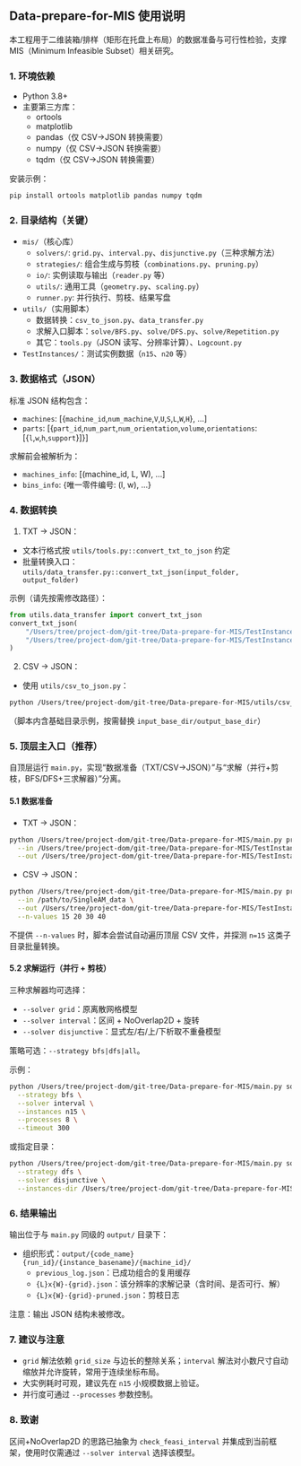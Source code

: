 ## Data-prepare-for-MIS 使用说明

本工程用于二维装箱/排样（矩形在托盘上布局）的数据准备与可行性检验，支撑 MIS（Minimum Infeasible Subset）相关研究。

### 1. 环境依赖
- Python 3.8+
- 主要第三方库：
  - ortools
  - matplotlib
  - pandas（仅 CSV→JSON 转换需要）
  - numpy（仅 CSV→JSON 转换需要）
  - tqdm（仅 CSV→JSON 转换需要）

安装示例：
```bash
pip install ortools matplotlib pandas numpy tqdm
```

### 2. 目录结构（关键）
- `mis/`（核心库）
  - `solvers/`: `grid.py`、`interval.py`、`disjunctive.py`（三种求解方法）
  - `strategies/`: 组合生成与剪枝（`combinations.py`、`pruning.py`）
  - `io/`: 实例读取与输出（`reader.py` 等）
  - `utils/`: 通用工具（`geometry.py`、`scaling.py`）
  - `runner.py`: 并行执行、剪枝、结果写盘
- `utils/`（实用脚本）
  - 数据转换：`csv_to_json.py`、`data_transfer.py`
  - 求解入口脚本：`solve/BFS.py`、`solve/DFS.py`、`solve/Repetition.py`
  - 其它：`tools.py`（JSON 读写、分辨率计算）、`Logcount.py`
- `TestInstances/`：测试实例数据（`n15`、`n20` 等）

### 3. 数据格式（JSON）
标准 JSON 结构包含：
- `machines`: [{`machine_id`,`num_machine`,`V`,`U`,`S`,`L`,`W`,`H`}, ...]
- `parts`: [{`part_id`,`num_part`,`num_orientation`,`volume`,`orientations`:[{`l`,`w`,`h`,`support`}]}]

求解前会被解析为：
- `machines_info`: [(machine_id, L, W), ...]
- `bins_info`: {唯一零件编号: (l, w), ...}

### 4. 数据转换
1) TXT → JSON：
- 文本行格式按 `utils/tools.py::convert_txt_to_json` 约定
- 批量转换入口：`utils/data_transfer.py::convert_txt_json(input_folder, output_folder)`

示例（请先按需修改路径）：
```python
from utils.data_transfer import convert_txt_json
convert_txt_json(
    "/Users/tree/project-dom/git-tree/Data-prepare-for-MIS/TestInstances/txt",
    "/Users/tree/project-dom/git-tree/Data-prepare-for-MIS/TestInstances/json"
)
```

2) CSV → JSON：
- 使用 `utils/csv_to_json.py`：
```bash
python /Users/tree/project-dom/git-tree/Data-prepare-for-MIS/utils/csv_to_json.py
```
（脚本内含基础目录示例，按需替换 `input_base_dir/output_base_dir`）

### 5. 顶层主入口（推荐）
自顶层运行 `main.py`，实现“数据准备（TXT/CSV→JSON）”与“求解（并行+剪枝，BFS/DFS+三求解器）”分离。

#### 5.1 数据准备
- TXT → JSON：
```bash
python /Users/tree/project-dom/git-tree/Data-prepare-for-MIS/main.py prepare --from txt \
  --in /Users/tree/project-dom/git-tree/Data-prepare-for-MIS/TestInstances/txt \
  --out /Users/tree/project-dom/git-tree/Data-prepare-for-MIS/TestInstances/json
```

- CSV → JSON：
```bash
python /Users/tree/project-dom/git-tree/Data-prepare-for-MIS/main.py prepare --from csv \
  --in /path/to/SingleAM_data \
  --out /Users/tree/project-dom/git-tree/Data-prepare-for-MIS/TestInstances/json/SingleAM_data \
  --n-values 15 20 30 40
```

不提供 `--n-values` 时，脚本会尝试自动遍历顶层 CSV 文件，并探测 `n=15` 这类子目录批量转换。

#### 5.2 求解运行（并行 + 剪枝）
三种求解器均可选择：
- `--solver grid`：原离散网格模型
- `--solver interval`：区间 + NoOverlap2D + 旋转
- `--solver disjunctive`：显式左/右/上/下析取不重叠模型

策略可选：`--strategy bfs|dfs|all`。

示例：
```bash
python /Users/tree/project-dom/git-tree/Data-prepare-for-MIS/main.py solve \
  --strategy bfs \
  --solver interval \
  --instances n15 \
  --processes 8 \
  --timeout 300
```

或指定目录：
```bash
python /Users/tree/project-dom/git-tree/Data-prepare-for-MIS/main.py solve \
  --strategy dfs \
  --solver disjunctive \
  --instances-dir /Users/tree/project-dom/git-tree/Data-prepare-for-MIS/TestInstances/n15
```

### 6. 结果输出
输出位于与 `main.py` 同级的 `output/` 目录下：
- 组织形式：`output/{code_name}{run_id}/{instance_basename}/{machine_id}/`
  - `previous_log.json`：已成功组合的复用缓存
  - `{L}x{W}-{grid}.json`：该分辨率的求解记录（含时间、是否可行、解）
  - `{L}x{W}-{grid}-pruned.json`：剪枝日志

注意：输出 JSON 结构未被修改。

### 7. 建议与注意
- `grid` 解法依赖 `grid_size` 与边长的整除关系；`interval` 解法对小数尺寸自动缩放并允许旋转，常用于连续坐标布局。
- 大实例耗时可观，建议先在 `n15` 小规模数据上验证。
- 并行度可通过 `--processes` 参数控制。

### 8. 致谢
区间+NoOverlap2D 的思路已抽象为 `check_feasi_interval` 并集成到当前框架，使用时仅需通过 `--solver interval` 选择该模型。

